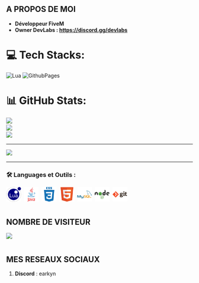 # 


## A PROPOS DE MOI
- **Développeur FiveM**
- **Owner DevLabs : https://discord.gg/devlabs**

#
# 💻 Tech Stacks:
![Lua](https://img.shields.io/badge/lua-%232C2D72.svg?style=for-the-badge&logo=lua&logoColor=white) ![GithubPages](https://img.shields.io/badge/github%20pages-121013?style=for-the-badge&logo=github&logoColor=white)
# 📊 GitHub Stats:
![](https://github-readme-stats.vercel.app/api?username=E3rkyn&theme=tokyonight&hide_border=false&include_all_commits=true&count_private=true)<br/>
![](https://github-readme-streak-stats.herokuapp.com/?user=E3rkyn&theme=tokyonight&hide_border=false)<br/>
![](https://github-readme-stats.vercel.app/api/top-langs/?username=E3rkyn&theme=tokyonight&hide_border=false&include_all_commits=true&count_private=true&layout=compact)

---
[![](https://visitcount.itsvg.in/api?id=E3rkyn&icon=2&color=1)](https://visitcount.itsvg.in)

<!-- Proudly created with GPRM ( https://gprm.itsvg.in ) -->

---

### :hammer_and_wrench: Languages et Outils :
<div>
  <img src="https://github.com/devicons/devicon/blob/master/icons/lua/lua-original-wordmark.svg" title="Lua" alt="Lua" width="40" height="40"/>&nbsp;
  <img src="https://github.com/devicons/devicon/blob/master/icons/java/java-original-wordmark.svg" title="Java" alt="Java" width="40" height="40"/>&nbsp;
  <img src="https://github.com/devicons/devicon/blob/master/icons/css3/css3-plain-wordmark.svg"  title="CSS3" alt="CSS" width="40" height="40"/>&nbsp;
  <img src="https://github.com/devicons/devicon/blob/master/icons/html5/html5-original.svg" title="HTML5" alt="HTML" width="40" height="40"/>&nbsp;
  <img src="https://github.com/devicons/devicon/blob/master/icons/mysql/mysql-original-wordmark.svg" title="MySQL"  alt="MySQL" width="40" height="40"/>&nbsp;
  <img src="https://github.com/devicons/devicon/blob/master/icons/nodejs/nodejs-original-wordmark.svg" title="NodeJS" alt="NodeJS" width="40" height="40"/>&nbsp;
  <img src="https://github.com/devicons/devicon/blob/master/icons/git/git-original-wordmark.svg" title="Git" **alt="Git" width="40" height="40"/>
</div>

#
#
## NOMBRE DE VISITEUR
<img src="https://profile-counter.glitch.me/E3rkyn/count.svg" style="max-width:100%;">

#

#
## MES RESEAUX SOCIAUX

 1. **Discord** : earkyn

#
